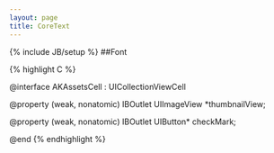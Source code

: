 ```yaml
---
layout: page
title: CoreText
---
```

{% include JB/setup %}
##Font

{% highlight C %}

@interface AKAssetsCell : UICollectionViewCell

@property (weak, nonatomic) IBOutlet UIImageView *thumbnailView;

@property (weak, nonatomic) IBOutlet UIButton* checkMark;

@end
{% endhighlight %}
